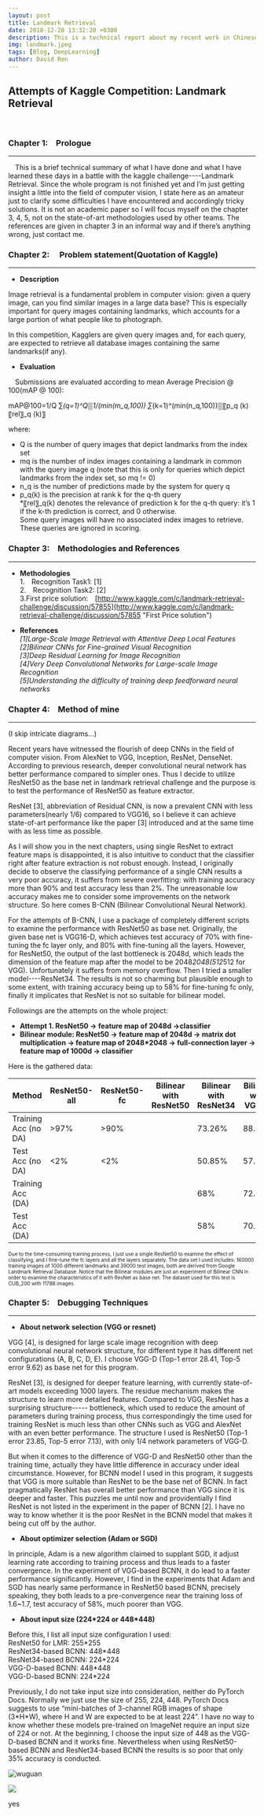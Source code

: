```yaml
---
layout: post
title: Landmark Retrieval
date: 2018-12-28 13:32:20 +0300
description: This is a technical report about my recent work in Chinese Academy of Sciences, focusing on Google Landmark Retrieval & Recognition task.
img: landmark.jpeg
tags: [Blog, DeepLearning]
author: David Ren
---
```


## **Attempts of Kaggle Competition: Landmark Retrieval**
<br/>

### **Chapter 1:&emsp;Prologue**
---
&emsp;This is a brief technical summary of what I have done and what I have learned these days in a battle with the kaggle challenge----Landmark Retrieval. Since the whole program is not finished yet and I’m just getting insight a little into the field of computer vision, I state here as an amateur just to clarify some difficulties I have encountered and accordingly tricky solutions. It is not an academic paper so I will focus myself on the chapter 3, 4, 5, not on the state-of-art methodologies used by other teams. The references are given in chapter 3 in an informal way and if there’s anything wrong, just contact me.
<br/>

### **Chapter 2: &emsp;Problem statement(Quotation of Kaggle)**
---
* **Description**

Image retrieval is a fundamental problem in computer vision: given a query image, can you find similar images in a large data base? This is especially important for query images containing landmarks, which accounts for a large portion of what people like to photograph.<br/>

In this competition, Kagglers are given query images and, for each query, are expected to retrieve all database images containing the same landmarks(if any).<br/>

* **Evaluation**

&emsp;Submissions are evaluated according to mean Average Precision @ 100(mAP @ 100):

mAP@100=1/Q ∑_(q=1)^Q▒1/(min⁡(m_q,100))  					∑_(k=1)^(min⁡(n_q,100))▒〖p_q (k)〖rel〗_q (k)〗

where:<br/>
* Q is the number of query images that depict landmarks from the index set<br/>
* mq is the number of index images containing a landmark in common with the query image q (note that this is only for queries which depict landmarks from the index set, so mq != 0)<br/>
* n_q is the number of predictions made by the system for query q<br/>
* p_q(k) is the precision at rank k for the q-th query<br/>
*〖rel〗_q(k) denotes the relevance of prediction k for the q-th query: it’s 1 if the k-th prediction is correct, and 0 otherwise.<br>
Some query images will have no associated index images to retrieve. These queries are ignored in scoring.<br/>

### **Chapter 3:&emsp;Methodologies and References**
---
* **Methodologies** <br/>
1.&emsp;Recognition Task1: [1]<br/>
2.&emsp;Recognition Task2: [2]<br/>
3.First price solution:&emsp;[http://www.kaggle.com/c/landmark-retrieval-challenge/discussion/57855](http://www.kaggle.com/c/landmark-retrieval-challenge/discussion/57855 "First Price solution")

* **References**<br/>
*[1]Large-Scale Image Retrieval with Attentive Deep Local Features<br/>
[2]Bilinear CNNs for Fine-grained Visual Recognition<br/>
[3]Deep Residual Learning for Image Recognition<br/>
[4]Very Deep Convolutional Networks for Large-scale Image Recognition<br/>
[5]Understanding the difficulty of training deep feedforward neural networks<br/>*

### **Chapter 4:&emsp;Method of mine**
---
(I skip intricate diagrams…)

Recent years have witnessed the flourish of deep CNNs in the field of computer vision. From AlexNet to VGG, Inception, ResNet, DenseNet. According to previous research, deeper convolutional neural network has better performance compared to simpler ones. Thus I decide to utilize ResNet50 as the base net in landmark retrieval challenge and the purpose is to test the performance of ResNet50 as feature extractor.

 ResNet [3], abbreviation of Residual CNN, is now a prevalent CNN with less parameters(nearly 1/6) compared to VGG16, so I believe it can achieve state-of-art performance like the paper [3] introduced and at the same time with as less time as possible.

As I will show you in the next chapters, using single ResNet to extract feature maps is disappointed, it is also intuitive to conduct that the classifier right after feature extraction is not robust enough. Instead, I originally decide to observe the classifying performance of a single CNN results a very poor accuracy, it suffers from severe overfitting: with training accuracy more than 90% and test accuracy less than 2%. The unreasonable low accuracy makes me to consider some improvements on the network structure. So here comes B-CNN (Bilinear Convolutional Neural Network).

For the attempts of B-CNN, I use a package of completely different scripts to examine the performance with ResNet50 as base net. Originally, the given base net is VGG16-D, which achieves test accuracy of 70% with fine-tuning the fc layer only, and 80% with fine-tuning all the layers. However, for ResNet50, the output of the last bottleneck is 2048d, which leads the dimension of the feature map after the model to be 2048*2048(512*512 for VGG). Unfortunately it suffers from memory overflow. Then I tried a smaller model----ResNet34. The results is not so charming but plausible enough to some extent, with training accuracy being up to 58% for fine-tuning fc only, finally it implicates that ResNet is not so suitable for bilinear model.

Followings are the attempts on the whole project:

* **Attempt 1. ResNet50 \-> feature map of 2048d \->classifier**
* **Bilinear module: ResNet50 -> feature map of 2048d ->  matrix dot multiplication
-> feature map of 2048\*2048 \-> full-connection layer -> feature map of 1000d -> classifier**<br/>

Here is the gathered data:

| Method| ResNet50-all | ResNet50-fc | Bilinear with ResNet50 | Bilinear with ResNet34 | Bilinear with VGG16 |
|-------------|--------------|------------|------------|-----------|----------|
|Training Acc (no DA)|>97%|>90%| |73.26%|88.86%|
|Test Acc (no DA)|<2%|<2%| |50.85%|57.49%|
|Training Acc (DA)| | | |68%|72.92%|
|Test Acc (DA)| | | |58%|70.59%|

<font size=1>Due to the time-consuming training process, I just use a single ResNet50 to examine the effect of classifying, and I fine-tune the fc layers and all the layers separately. The data set I used includes: 160000 training images of 1000 different landmarks and 39000 test images, both are derived from Google Landmark Retrieval Database. Notice that the Bilinear modules  are just an experiment of Bilinear CNN in order to examine the characteristics of it with ResNet as base net. The dataset used for this test is CUB_200 with 11788 images.</font>

### **Chapter 5:&emsp;Debugging Techniques**
---
* **About network selection (VGG or resnet)**

VGG [4], is designed for large scale image recognition with deep convolutional neural network structure, for different type it has different net configurations (A, B, C, D, E).  I choose VGG-D (Top-1 error 28.41, Top-5 error 9.62) as base net for this program.

ResNet [3], is designed for deeper feature learning, with currently state-of-art models exceeding 1000 layers. The residue mechanism makes the structure to learn more detailed features. Compared to VGG, ResNet has a surprising structure----- bottleneck, which used to reduce the amount of parameters during training process, thus correspondingly the time used for training ResNet is much less than other CNNs such as VGG and AlexNet with an even better performance. The structure I used is ResNet50 (Top-1 error 23.85, Top-5 error 7.13), with only 1/4  network parameters of VGG-D.

But when it comes to the difference of VGG-D and ResNet50 other than the training time, actually they have little difference in accuracy under ideal circumstance. However, for BCNN model I used in this program, it suggests that VGG is more suitable than ResNet to be the base net of BCNN. In fact pragmatically ResNet has overall better performance than VGG since it is deeper and faster. This puzzles me until now and providentially I find ResNet is not listed in the experiment in the paper of BCNN [2]. I have no way to know whether it is the poor ResNet in the BCNN model that makes it being cut off by the author.

* **About optimizer selection (Adam or SGD)**

In principle, Adam is a new algorithm claimed to supplant SGD, it adjust learning rate according to training process and thus leads to a faster convergence. In the experiment of VGG-based BCNN, it do lead to a faster performance significantly. However, I find in the experiments that Adam and SGD has nearly same performance in ResNet50 based BCNN, precisely speaking, they both leads to a pre-convergence near the training loss of 1.6~1.7, test accuracy of 58%, much poorer than VGG.

* **About input size (224\*224 or 448\*448)**

Before this, I list all input size configuration I used:<br/>
ResNet50 for LMR: 255\*255<br/>
ResNet34-based BCNN: 448\*448<br/>
ResNet34-based BCNN: 224\*224<br/>
VGG-D-based BCNN: 448\*448<br/>
VGG-D-based BCNN: 224\*224<br/>

Previously, I do not take input size into consideration, neither do PyTorch Docs. Normally we just use the size of 255, 224, 448. PyTorch Docs suggests to use “mini-batches of 3-channel RGB images of shape (3\*H\*W), where H and W are expected to be at least 224”. I have no way to know whether these models pre-trained on ImageNet require an input size of 224 or not. At the beginning, I choose the input size of 448 as the VGG-D-based BCNN and it works fine. Nevertheless when using ResNet50-based BCNN and ResNet34-based BCNN the results is so poor that only 35% accuracy is conducted.

![wuguan](https://i.imgur.com/Wo4e9Lr.jpg)

![](https://image-static.segmentfault.com/334/564/3345641267-59c9df4945ddc_articlex)

yes

















